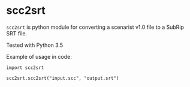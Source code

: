scc2srt
======= 

``scc2srt`` is python module for converting a scenarist v1.0 file to a SubRip SRT file. 

Tested with Python 3.5 

Example of usage in code:

    import scc2srt 

    scc2srt.scc2srt("input.scc", "output.srt")

